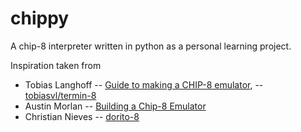# chippy

A chip-8 interpreter written in python as a personal learning project.


Inspiration taken from 
- Tobias Langhoff
-- [Guide to making a CHIP-8
emulator](https://tobiasvl.github.io/blog/write-a-chip-8-emulator/),
-- [tobiasvl/termin-8](https://github.com/tobiasvl/termin-8)
- Austin Morlan
-- [Building a Chip-8 Emulator](https://austinmorlan.com/posts/chip8_emulator/)
- Christian Nieves
-- [dorito-8](https://github.com/squk/dorito-8/tree/master)
